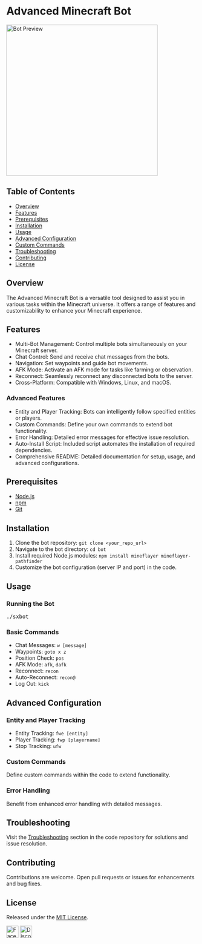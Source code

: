 
<!DOCTYPE html>
<html>

<head>
    <title>Advanced Minecraft Bot</title>
    <style>
        /* Add your custom CSS styles here */
    </style>
</head>

<body>

<h1>Advanced Minecraft Bot</h1>

<img src="bot_preview.png" alt="Bot Preview" width="400">

<h2>Table of Contents</h2>
<ul>
    <li><a href="#overview">Overview</a></li>
    <li><a href="#features">Features</a></li>
    <li><a href="#prerequisites">Prerequisites</a></li>
    <li><a href="#installation">Installation</a></li>
    <li><a href="#usage">Usage</a></li>
    <li><a href="#advanced-configuration">Advanced Configuration</a></li>
    <li><a href="#custom-commands">Custom Commands</a></li>
    <li><a href="#troubleshooting">Troubleshooting</a></li>
    <li><a href="#contributing">Contributing</a></li>
    <li><a href="#license">License</a></li>
</ul>

<h2 id="overview">Overview</h2>

<p>The Advanced Minecraft Bot is a versatile tool designed to assist you in various tasks within the Minecraft universe. It offers a range of features and customizability to enhance your Minecraft experience.</p>

<h2 id="features">Features</h2>

<ul>
    <li>Multi-Bot Management: Control multiple bots simultaneously on your Minecraft server.</li>
    <li>Chat Control: Send and receive chat messages from the bots.</li>
    <li>Navigation: Set waypoints and guide bot movements.</li>
    <li>AFK Mode: Activate an AFK mode for tasks like farming or observation.</li>
    <li>Reconnect: Seamlessly reconnect any disconnected bots to the server.</li>
    <li>Cross-Platform: Compatible with Windows, Linux, and macOS.</li>
</ul>

<h3>Advanced Features</h3>

<ul>
    <li>Entity and Player Tracking: Bots can intelligently follow specified entities or players.</li>
    <li>Custom Commands: Define your own commands to extend bot functionality.</li>
    <li>Error Handling: Detailed error messages for effective issue resolution.</li>
    <li>Auto-Install Script: Included script automates the installation of required dependencies.</li>
    <li>Comprehensive README: Detailed documentation for setup, usage, and advanced configurations.</li>
</ul>

<h2 id="prerequisites">Prerequisites</h2>

<ul>
    <li><a href="https://nodejs.org/en/download/">Node.js</a></li>
    <li><a href="https://www.npmjs.com/get-npm">npm</a></li>
    <li><a href="https://git-scm.com/downloads">Git</a></li>
</ul>

<h2 id="installation">Installation</h2>

<ol>
    <li>Clone the bot repository: <code>git clone &lt;your_repo_url&gt;</code></li>
    <li>Navigate to the bot directory: <code>cd bot</code></li>
    <li>Install required Node.js modules: <code>npm install mineflayer mineflayer-pathfinder</code></li>
    <li>Customize the bot configuration (server IP and port) in the code.</li>
</ol>

<h2 id="usage">Usage</h2>

<h3>Running the Bot</h3>

<pre>./sxbot</pre>

<h3>Basic Commands</h3>

<ul>
    <li>Chat Messages: <code>w [message]</code></li>
    <li>Waypoints: <code>goto x z</code></li>
    <li>Position Check: <code>pos</code></li>
    <li>AFK Mode: <code>afk</code>, <code>dafk</code></li>
    <li>Reconnect: <code>recon</code></li>
    <li>Auto-Reconnect: <code>recon@</code></li>
    <li>Log Out: <code>kick</code></li>
</ul>

<h2 id="advanced-configuration">Advanced Configuration</h2>

<h3>Entity and Player Tracking</h3>

<ul>
    <li>Entity Tracking: <code>fwe [entity]</code></li>
    <li>Player Tracking: <code>fwp [playername]</code></li>
    <li>Stop Tracking: <code>ufw</code></li>
</ul>

<h3>Custom Commands</h3>

<p>Define custom commands within the code to extend functionality.</p>

<h3>Error Handling</h3>

<p>Benefit from enhanced error handling with detailed messages.</p>

<h2 id="troubleshooting">Troubleshooting</h2>

<p>Visit the <a href="#troubleshooting">Troubleshooting</a> section in the code repository for solutions and issue resolution.</p>

<h2 id="contributing">Contributing</h2>

<p>Contributions are welcome. Open pull requests or issues for enhancements and bug fixes.</p>

<h2 id="license">License</h2>

<p>Released under the <a href="LICENSE">MIT License</a>.</p>

<p>
    <a href="https://www.facebook.com/yourfacebookpage"><img src="facebook_icon.png" alt="Facebook" width="32"></a>
    <a href="https://discord.gg/yourdiscord"><img src="discord_icon.png" alt="Discord" width="32"></a>
</p>

</body>

</html>
